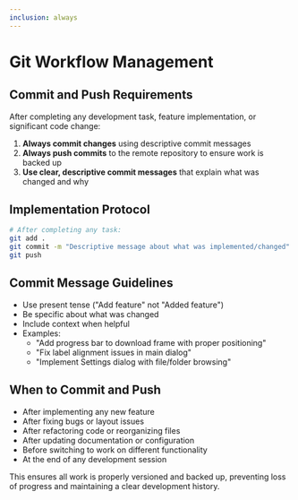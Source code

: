 ```yaml
---
inclusion: always
---
```


# Git Workflow Management

## Commit and Push Requirements

After completing any development task, feature implementation, or significant code change:

1. **Always commit changes** using descriptive commit messages
2. **Always push commits** to the remote repository to ensure work is backed up
3. **Use clear, descriptive commit messages** that explain what was changed and why

## Implementation Protocol

```bash
# After completing any task:
git add .
git commit -m "Descriptive message about what was implemented/changed"
git push
```

## Commit Message Guidelines

- Use present tense ("Add feature" not "Added feature")
- Be specific about what was changed
- Include context when helpful
- Examples:
  - "Add progress bar to download frame with proper positioning"
  - "Fix label alignment issues in main dialog"
  - "Implement Settings dialog with file/folder browsing"

## When to Commit and Push

- After implementing any new feature
- After fixing bugs or layout issues
- After refactoring code or reorganizing files
- After updating documentation or configuration
- Before switching to work on different functionality
- At the end of any development session

This ensures all work is properly versioned and backed up, preventing loss of progress and maintaining a clear development history.